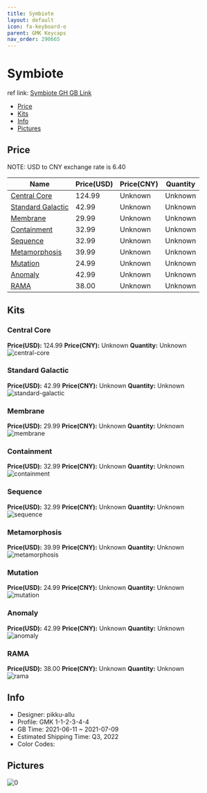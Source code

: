 ```yaml
---
title: Symbiote 
layout: default
icon: fa-keyboard-o
parent: GMK Keycaps
nav_order: 290665
---
```


# Symbiote 

ref link: [Symbiote GH GB Link](https://geekhack.org/index.php?topic=113264.0)

* [Price](#price)
* [Kits](#kits)
* [Info](#info)
* [Pictures](#pictures)

## Price

NOTE: USD to CNY exchange rate is 6.40

| Name          | Price(USD)   |  Price(CNY) | Quantity |
| ------------- | ------------ |  ---------- | -------- |
|[Central Core](#central-core)|124.99|Unknown|Unknown|
|[Standard Galactic](#standard-galactic)|42.99|Unknown|Unknown|
|[Membrane](#membrane)|29.99|Unknown|Unknown|
|[Containment](#containment)|32.99|Unknown|Unknown|
|[Sequence](#sequence)|32.99|Unknown|Unknown|
|[Metamorphosis](#metamorphosis)|39.99|Unknown|Unknown|
|[Mutation](#mutation)|24.99|Unknown|Unknown|
|[Anomaly](#anomaly)|42.99|Unknown|Unknown|
|[RAMA](#rama)|38.00|Unknown|Unknown|


## Kits
### Central Core  
**Price(USD):** 124.99	**Price(CNY):** Unknown	**Quantity:** Unknown  
<img src="{{ 'assets/images/gmk-keycaps/Symbiote/kits_pics/central-core.png' | relative_url }}" alt="central-core" class="image featured">

### Standard Galactic  
**Price(USD):** 42.99	**Price(CNY):** Unknown	**Quantity:** Unknown  
<img src="{{ 'assets/images/gmk-keycaps/Symbiote/kits_pics/standard-galactic.png' | relative_url }}" alt="standard-galactic" class="image featured">

### Membrane  
**Price(USD):** 29.99	**Price(CNY):** Unknown	**Quantity:** Unknown  
<img src="{{ 'assets/images/gmk-keycaps/Symbiote/kits_pics/membrane.png' | relative_url }}" alt="membrane" class="image featured">

### Containment  
**Price(USD):** 32.99	**Price(CNY):** Unknown	**Quantity:** Unknown  
<img src="{{ 'assets/images/gmk-keycaps/Symbiote/kits_pics/containment.png' | relative_url }}" alt="containment" class="image featured">

### Sequence  
**Price(USD):** 32.99	**Price(CNY):** Unknown	**Quantity:** Unknown  
<img src="{{ 'assets/images/gmk-keycaps/Symbiote/kits_pics/sequence.png' | relative_url }}" alt="sequence" class="image featured">

### Metamorphosis  
**Price(USD):** 39.99	**Price(CNY):** Unknown	**Quantity:** Unknown  
<img src="{{ 'assets/images/gmk-keycaps/Symbiote/kits_pics/metamorphosis.png' | relative_url }}" alt="metamorphosis" class="image featured">

### Mutation  
**Price(USD):** 24.99	**Price(CNY):** Unknown	**Quantity:** Unknown  
<img src="{{ 'assets/images/gmk-keycaps/Symbiote/kits_pics/mutation.png' | relative_url }}" alt="mutation" class="image featured">

### Anomaly  
**Price(USD):** 42.99	**Price(CNY):** Unknown	**Quantity:** Unknown  
<img src="{{ 'assets/images/gmk-keycaps/Symbiote/kits_pics/anomaly.png' | relative_url }}" alt="anomaly" class="image featured">

### RAMA  
**Price(USD):** 38.00	**Price(CNY):** Unknown	**Quantity:** Unknown  
<img src="{{ 'assets/images/gmk-keycaps/Symbiote/kits_pics/rama.png' | relative_url }}" alt="rama" class="image featured">

## Info
* Designer: pikku-allu  
* Profile: GMK 1-1-2-3-4-4  
* GB Time: 2021-06-11 ~ 2021-07-09  
* Estimated Shipping Time: Q3, 2022  
* Color Codes:  


## Pictures  
<img src="{{ 'assets/images/gmk-keycaps/Symbiote/rendering_pics/0.jpg' | relative_url }}" alt="0" class="image featured">
